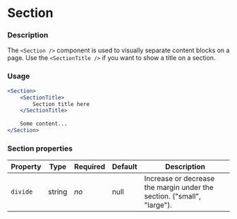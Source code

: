 # Section

### Description
The `<Section />` component is used to visually separate content blocks on a page.
Use the `<SectionTitle />` if you want to show a title on a section.

### Usage
```jsx
<Section>
    <SectionTitle>
        Section title here
    </SectionTitle>
    
    Some content...
</Section>
```

### Section properties
| Property | Type | Required | Default | Description |
| --- | --- | --- | --- | --- |
| `divide` | string | *no* | null | Increase or decrease the margin under the section. ("small", "large"). |

